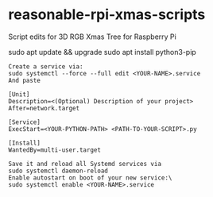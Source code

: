 # reasonable-rpi-xmas-scripts
Script edits for 3D RGB Xmas Tree for Raspberry Pi

sudo apt update && upgrade
sudo apt install python3-pip

    Create a service via:
    sudo systemctl --force --full edit <YOUR-NAME>.service
    And paste

    [Unit]
    Description=<(Optional) Description of your project>
    After=network.target

    [Service]
    ExecStart=<YOUR-PYTHON-PATH> <PATH-TO-YOUR-SCRIPT>.py

    [Install]
    WantedBy=multi-user.target

    Save it and reload all Systemd services via
    sudo systemctl daemon-reload
    Enable autostart on boot of your new service:\
    sudo systemctl enable <YOUR-NAME>.service

